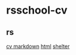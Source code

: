 # rsschool-cv
## rs
[cv markdown](https://realize4.github.io/rsschool-cv/cv)
[html](https://realize4.github.io/rsschool-cv/)
[shelter](https://realize4.github.io/rsschool-cv/shelter/)

